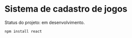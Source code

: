 <h1>Sistema de cadastro de jogos</h1>
Status do projeto: em desenvolvimento.

```
npm install react
```

